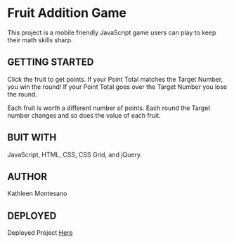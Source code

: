 # Fruit Addition Game

This project is a mobile friendly JavaScript game users can play to keep their math skills sharp.

## GETTING STARTED

Click the fruit to get points. If your Point Total matches the Target Number, you win the round! If your Point Total goes over the Target Number you lose the round. 

Each fruit is worth a different number of points. Each round the Target number changes and so does the value of each fruit.

## BUIT WITH

JavaScript, HTML, CSS, CSS Grid, and jQuery.

## AUTHOR

Kathleen Montesano

## DEPLOYED

Deployed Project [Here](https://kathleenmont.github.io/fruit-game/index.html)
          
